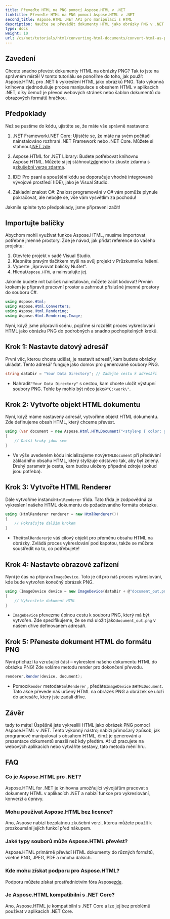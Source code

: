 ```yaml
---
title: Převeďte HTML na PNG pomocí Aspose.HTML v .NET
linktitle: Převeďte HTML na PNG pomocí Aspose.HTML v .NET
second_title: Aspose.HTML .NET API pro manipulaci s HTML
description: Naučte se převádět dokumenty HTML jako obrázky PNG v .NET pomocí knihovny Aspose.HTML. Postupujte podle našeho podrobného návodu ke zjednodušení převodu HTML na obrázek.
type: docs
weight: 10
url: /cs/net/tutorials/html/converting-html-documents/convert-html-as-png/
---
```

## Zavedení

Chcete snadno převést dokumenty HTML na obrázky PNG? Tak to jste na správném místě! V tomto tutoriálu se ponoříme do toho, jak použít Aspose.HTML pro .NET k vykreslení HTML jako obrázků PNG. Tato výkonná knihovna zjednodušuje proces manipulace s obsahem HTML v aplikacích .NET, díky čemuž je převod webových stránek nebo šablon dokumentů do obrazových formátů hračkou.

## Předpoklady

Než se pustíme do kódu, ujistěte se, že máte vše správně nastaveno:

1.  .NET Framework/.NET Core: Ujistěte se, že máte na svém počítači nainstalováno rozhraní .NET Framework nebo .NET Core. Můžete si stáhnout[.NET zde](https://dotnet.microsoft.com/download).

2.  Aspose.HTML for .NET Library: Budete potřebovat knihovnu Aspose.HTML. Můžete si jej stáhnout[zde](https://releases.aspose.com/html/net/)nebo to zkuste zdarma s a[zkušební verze zdarma](https://releases.aspose.com/).

3. IDE: Pro psaní a spouštění kódu se doporučuje vhodné integrované vývojové prostředí (IDE), jako je Visual Studio.

4. Základní znalost C#: Znalost programování v C# vám pomůže plynule pokračovat, ale nebojte se, vše vám vysvětlím za pochodu!

Jakmile splníte tyto předpoklady, jsme připraveni začít!

## Importujte balíčky

Abychom mohli využívat funkce Aspose.HTML, musíme importovat potřebné jmenné prostory. Zde je návod, jak přidat reference do vašeho projektu:

1. Otevřete projekt v sadě Visual Studio.
2. Klepněte pravým tlačítkem myši na svůj projekt v Průzkumníku řešení.
3. Vyberte „Spravovat balíčky NuGet“.
4.  Hledat`Aspose.HTML` a nainstalujte jej.

Jakmile budete mít balíček nainstalován, můžete začít kódovat! Prvním krokem je připravit pracovní prostor a zahrnout příslušné jmenné prostory do souboru C#.

```csharp
using Aspose.Html;
using Aspose.Html.Converters;
using Aspose.Html.Rendering;
using Aspose.Html.Rendering.Image;
```

Nyní, když jsme připravili scénu, pojďme si rozdělit proces vykreslování HTML jako obrázku PNG do podrobných a snadno pochopitelných kroků.

## Krok 1: Nastavte datový adresář

První věc, kterou chcete udělat, je nastavit adresář, kam budete obrázky ukládat. Tento adresář funguje jako domov pro generované soubory PNG.

```csharp
string dataDir = "Your Data Directory"; // Zadejte cestu k adresáři
```

-  Nahradit`"Your Data Directory"` s cestou, kam chcete uložit výstupní soubory PNG. Tohle by mohlo být něco jako`@"C:\work\"`.

## Krok 2: Vytvořte objekt HTML dokumentu

Nyní, když máme nastavený adresář, vytvoříme objekt HTML dokumentu. Zde definujeme obsah HTML, který chceme převést.

```csharp
using (var document = new Aspose.Html.HTMLDocument("<style>p { color: green; }</style><p>my first paragraph</p>", dataDir))
{
    // Další kroky jdou sem
}
```

-  Ve výše uvedeném kódu inicializujeme nový`HTMLDocument` při předávání základního obsahu HTML, který stylizuje odstavec tak, aby byl zelený. Druhý parametr je cesta, kam budou uloženy případné zdroje (pokud jsou potřeba).

## Krok 3: Vytvořte HTML Renderer

 Dále vytvoříme instanci`HtmlRenderer` třída. Tato třída je zodpovědná za vykreslení našeho HTML dokumentu do požadovaného formátu obrázku.

```csharp
using (HtmlRenderer renderer = new HtmlRenderer())
{
    // Pokračujte dalším krokem
}
```

-  The`HtmlRenderer`je váš cílový objekt pro přeměnu obsahu HTML na obrázky. Zvládá proces vykreslování pod kapotou, takže se můžete soustředit na to, co potřebujete!

## Krok 4: Nastavte obrazové zařízení

 Nyní je čas na přípravu`ImageDevice`. Toto je cíl pro náš proces vykreslování, kde bude vytvořen konečný obrázek PNG.

```csharp
using (ImageDevice device = new ImageDevice(dataDir + @"document_out.png"))
{
    // Vykreslete dokument HTML
}
```

- `ImageDevice` převezme úplnou cestu k souboru PNG, který má být vytvořen. Zde specifikujeme, že se má uložit jako`document_out.png` v našem dříve definovaném adresáři.

## Krok 5: Přeneste dokument HTML do formátu PNG

Nyní přichází ta vzrušující část – vykreslení našeho dokumentu HTML do obrázku PNG! Zde voláme metodu render pro dokončení převodu.

```csharp
renderer.Render(device, document);
```

-  Pomocí`Render` metoda`HtmlRenderer` , předáte`ImageDevice` a`HTMLDocument`. Tato akce převede náš určený HTML na obrázek PNG a obrázek se uloží do adresáře, který jste zadali dříve.

## Závěr

tady to máte! Úspěšně jste vykreslili HTML jako obrázek PNG pomocí Aspose.HTML v .NET. Tento výkonný nástroj nabízí přímočarý způsob, jak programově manipulovat s obsahem HTML, čímž je generování a prezentace dokumentů snazší než kdy předtím. Ať už pracujete na webových aplikacích nebo vytváříte sestavy, tato metoda mění hru.

## FAQ

### Co je Aspose.HTML pro .NET?
Aspose.HTML for .NET je knihovna umožňující vývojářům pracovat s dokumenty HTML v aplikacích .NET a nabízí funkce pro vykreslování, konverzi a úpravy.

### Mohu používat Aspose.HTML bez licence?
Ano, Aspose nabízí bezplatnou zkušební verzi, kterou můžete použít k prozkoumání jejích funkcí před nákupem.

### Jaké typy souborů může Aspose.HTML převést?
Aspose.HTML primárně převádí HTML dokumenty do různých formátů, včetně PNG, JPEG, PDF a mnoha dalších.

### Kde mohu získat podporu pro Aspose.HTML?
 Podporu můžete získat prostřednictvím fóra Aspose[zde](https://forum.aspose.com/c/html/29).

### Je Aspose.HTML kompatibilní s .NET Core?
Ano, Aspose.HTML je kompatibilní s .NET Core a lze jej bez problémů používat v aplikacích .NET Core.